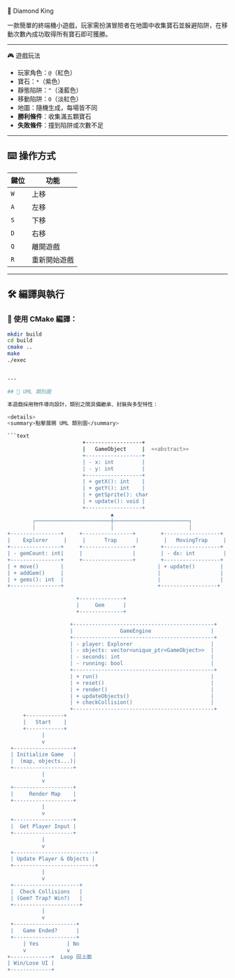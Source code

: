  💎 Diamond King

一款簡單的終端機小遊戲，玩家需扮演冒險者在地圖中收集寶石並躲避陷阱，在移動次數內成功取得所有寶石即可獲勝。

---

 🎮 遊戲玩法

- 玩家角色：`@`（紅色）
- 寶石：`*`（紫色）
- 靜態陷阱：`^`（淺藍色）
- 移動陷阱：`O`（淡紅色）
- 地圖：隨機生成，每場皆不同
- **勝利條件**：收集滿五顆寶石
- **失敗條件**：撞到陷阱或次數不足

---

## ⌨️ 操作方式

| 鍵位 | 功能         |
|------|--------------|
| `W`  | 上移         |
| `A`  | 左移         |
| `S`  | 下移         |
| `D`  | 右移         |
| `Q`  | 離開遊戲     |
| `R`  | 重新開始遊戲 |

---

## 🛠 編譯與執行

### 🔧 使用 CMake 編譯：

```bash
mkdir build
cd build
cmake ..
make
./exec


---

## 📐 UML 類別圖

本遊戲採用物件導向設計，類別之間具備繼承、封裝與多型特性：

<details>
<summary>點擊展開 UML 類別圖</summary>

```text
                        +------------------+
                        |   GameObject     |  <<abstract>>
                        +------------------+
                        | - x: int         |
                        | - y: int         |
                        +------------------+
                        | + getX(): int    |
                        | + getY(): int    |
                        | + getSprite(): char
                        | + update(): void |
                        +------------------+
                                 ▲
        ┌────────────────────────┼────────────────────────┐
        │                        │                        │
+----------------+     +----------------+        +------------------+
|    Explorer     |     |      Trap      |        |   MovingTrap     |
+----------------+     +----------------+        +------------------+
| - gemCount: int|     |                |        | - dx: int         |
+----------------+     +----------------+        +------------------+
| + move()       |                              | + update()        |
| + addGem()     |                              |                   |
| + gems(): int  |                              |                   |
+----------------+                              +------------------+

                      +--------------+
                      |     Gem      |
                      +--------------+

                    +---------------------------------------------+
                    |               GameEngine                   |
                    +---------------------------------------------+
                    | - player: Explorer                         |
                    | - objects: vector<unique_ptr<GameObject>>  |
                    | - seconds: int                             |
                    | - running: bool                            |
                    +---------------------------------------------+
                    | + run()                                    |
                    | + reset()                                  |
                    | + render()                                 |
                    | + updateObjects()                          |
                    | + checkCollision()                         |
                    +---------------------------------------------+
     +------------+
     |   Start    |
     +------------+
           |
           v
 +-------------------+
 | Initialize Game   |
 |  (map, objects...)|
 +-------------------+
           |
           v
 +-------------------+
 |     Render Map    |
 +-------------------+
           |
           v
 +-------------------+
 |  Get Player Input |
 +-------------------+
           |
           v
 +--------------------------+
 | Update Player & Objects |
 +--------------------------+
           |
           v
 +---------------------+
 |  Check Collisions   |
 | (Gem? Trap? Win?)   |
 +---------------------+
           |
           v
 +--------------------+
 |   Game Ended?      |
 +--------------------+
     | Yes         | No
     v             v
+-------------+  Loop 回上面
| Win/Lose UI |
+-------------+

